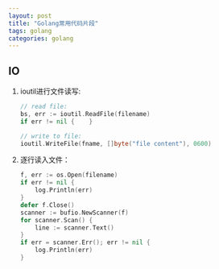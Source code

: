 ```yaml
---
layout: post
title: "Golang常用代码片段"
tags: golang
categories: golang
---
```


## IO  
1. ioutil进行文件读写:  
    ~~~go
    // read file:
    bs, err := ioutil.ReadFile(filename)
    if err != nil {    }

    // write to file:
    ioutil.WriteFile(fname, []byte("file content"), 0600)
    ~~~

2. 逐行读入文件：  
    ~~~go
    f, err := os.Open(filename)
    if err != nil {
        log.Println(err)
    }
    defer f.Close()
    scanner := bufio.NewScanner(f)
    for scanner.Scan() {
        line := scanner.Text()
    }
    if err = scanner.Err(); err != nil {
        log.Println(err)
    }
    ~~~

